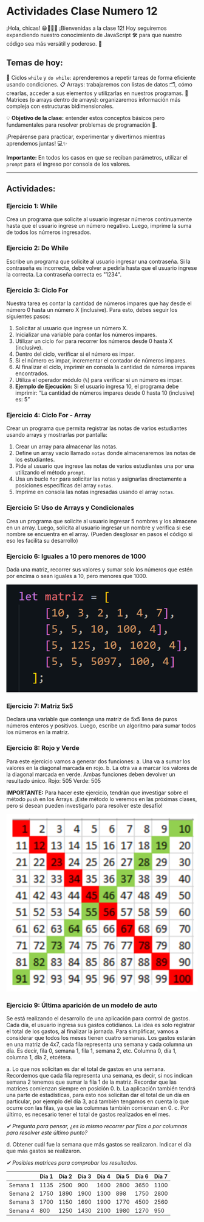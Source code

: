 # Actividades Clase Numero 12

¡Hola, chicas! 😁🙌✨✨
¡Bienvenidas a la clase 12!
Hoy seguiremos expandiendo nuestro conocimiento de JavaScript 🛠️ para que nuestro código sea más versátil y poderoso. 🌟

## Temas de hoy:
🔁 Ciclos `while` y `do while`: aprenderemos a repetir tareas de forma eficiente usando condiciones.
📋 Arrays: trabajaremos con listas de datos 🗂️, cómo crearlas, acceder a sus elementos y utilizarlas en nuestros programas.
🔢 Matrices (o arrays dentro de arrays): organizaremos información más compleja con estructuras bidimensionales.

💡 **Objetivo de la clase:** entender estos conceptos básicos pero fundamentales para resolver problemas de programación 🚀.

¡Prepárense para practicar, experimentar y divertirnos mientras aprendemos juntas! 💻✨

**Importante:**
En todos los casos en que se reciban parámetros, utilizar el `prompt` para el ingreso por consola de los valores.

---

## Actividades:

### Ejercicio 1: While
Crea un programa que solicite al usuario ingresar números continuamente hasta que el usuario ingrese un número negativo. Luego, imprime la suma de todos los números ingresados.

### Ejercicio 2: Do While
Escribe un programa que solicite al usuario ingresar una contraseña. Si la contraseña es incorrecta, debe volver a pedirla hasta que el usuario ingrese la correcta. La contraseña correcta es "1234".

### Ejercicio 3: Ciclo For
Nuestra tarea es contar la cantidad de números impares que hay desde el número 0 hasta un número X (inclusive). Para esto, debes seguir los siguientes pasos:

1.  Solicitar al usuario que ingrese un número X.
2.  Inicializar una variable para contar los números impares.
3.  Utilizar un ciclo `for` para recorrer los números desde 0 hasta X (inclusive).
4.  Dentro del ciclo, verificar si el número es impar.
5.  Si el número es impar, incrementar el contador de números impares.
6.  Al finalizar el ciclo, imprimir en consola la cantidad de números impares encontrados.
7.  Utiliza el operador módulo (`%`) para verificar si un número es impar.
8.  **Ejemplo de Ejecución:** Si el usuario ingresa 10, el programa debe imprimir: “La cantidad de números impares desde 0 hasta 10 (inclusive) es: 5”

### Ejercicio 4: Ciclo For - Array
Crear un programa que permita registrar las notas de varios estudiantes usando arrays y mostrarlas por pantalla:

1.  Crear un array para almacenar las notas.
2.  Define un array vacío llamado `notas` donde almacenaremos las notas de los estudiantes.
3.  Pide al usuario que ingrese las notas de varios estudiantes una por una utilizando el método `prompt`.
4.  Usa un bucle `for` para solicitar las notas y asignarlas directamente a posiciones específicas del array `notas`.
5.  Imprime en consola las notas ingresadas usando el array `notas`.

### Ejercicio 5: Uso de Arrays y Condicionales
Crea un programa que solicite al usuario ingresar 5 nombres y los almacene en un array. Luego, solicita al usuario ingresar un nombre y verifica si ese nombre se encuentra en el array. (Pueden desglosar en pasos el código si eso les facilita su desarrollo)

### Ejercicio 6: Iguales a 10 pero menores de 1000
Dada una matriz, recorrer sus valores y sumar solo los números que estén por encima o sean iguales a 10, pero menores que 1000.

![alt text](imagenes/ejercicio6_C12.png)

### Ejercicio 7: Matriz 5x5
Declara una variable que contenga una matriz de 5x5 llena de puros números enteros y positivos. Luego, escribe un algoritmo para sumar todos los números en la matriz.

### Ejercicio 8: Rojo y Verde
Para este ejercicio vamos a generar dos funciones:
a. Una va a sumar los valores en la diagonal marcada en rojo.
b. La otra va a marcar los valores de la diagonal marcada en verde.
Ambas funciones deben devolver un resultado único.
Rojo: 505
Verde: 505

**IMPORTANTE:** Para hacer este ejercicio, tendrán que investigar sobre el método `push` en los Arrays. ¡Este método lo veremos en las próximas clases, pero si desean pueden investigarlo para resolver este desafío!

![alt text](imagenes/ejercicio8_C12.png)

### Ejercicio 9: Última aparición de un modelo de auto
Se está realizando el desarrollo de una aplicación para control de gastos. Cada día, el usuario ingresa sus gastos cotidianos.
La idea es solo registrar el total de los gastos, al finalizar la jornada.
Para simplificar, vamos a considerar que todos los meses tienen cuatro semanas.
Los gastos estarán en una matriz de 4x7, cada fila representa una semana y cada columna un día. Es decir, fila 0, semana 1, fila 1, semana 2, etc. Columna 0, día 1, columna 1, día 2, etcétera.

a. Lo que nos solicitan es dar el total de gastos en una semana. Recordemos que cada fila representa una semana, es decir, si nos indican semana 2 tenemos que sumar la fila 1 de la matriz. Recordar que las matrices comienzan siempre en posición 0.
b. La aplicación también tendrá una parte de estadísticas, para esto nos solicitan dar el total de un día en particular, por ejemplo del día 3, acá también tengamos en cuenta lo que ocurre con las filas, ya que las columnas también comienzan en 0.
c. Por último, es necesario tener el total de gastos realizados en el mes.

*✔ Pregunta para pensar, ¿es lo mismo recorrer por filas o por columnas para resolver este último punto?*

d. Obtener cuál fue la semana que más gastos se realizaron. Indicar el día que más gastos se realizaron.

*✔ Posibles matrices para comprobar los resultados.*

|           | Día 1 | Día 2 | Día 3 | Día 4 | Día 5 | Día 6 | Día 7 |
|-----------|-------|-------|-------|-------|-------|-------|-------|
| Semana 1  | 1135  | 2500  | 900   | 1600  | 2800  | 3650  | 1100  |
| Semana 2  | 1750  | 1890  | 1900  | 1300  | 898   | 1750  | 2800  |
| Semana 3  | 1700  | 1150  | 1690  | 1900  | 1770  | 4500  | 2560  |
| Semana 4  | 800   | 1250  | 1430  | 2100  | 1980  | 1270  | 950   |

```